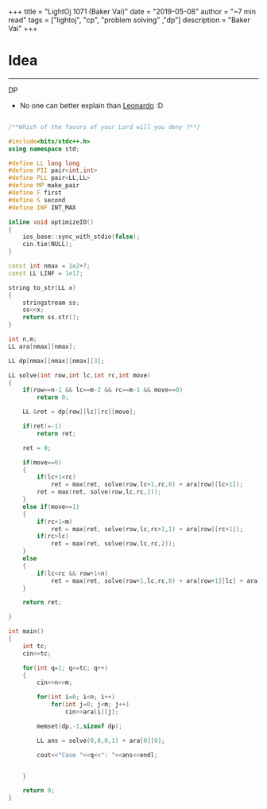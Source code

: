 +++
title = "LightOj 1071 (Baker Vai)"
date = "2019-05-08"
author = "~7 min read"
tags = ["lightoj", "cp", "problem solving" ,"dp"]
description = "Baker Vai"
+++

# Idea
---
DP
- No one can better explain than [Leonardo](http://lbv-pc.blogspot.com/2012/07/baker-vai.html) :D
  
```cpp

/**Which of the favors of your Lord will you deny ?**/

#include<bits/stdc++.h>
using namespace std;

#define LL long long
#define PII pair<int,int>
#define PLL pair<LL,LL>
#define MP make_pair
#define F first
#define S second
#define INF INT_MAX

inline void optimizeIO()
{
    ios_base::sync_with_stdio(false);
    cin.tie(NULL);
}

const int nmax = 1e2+7;
const LL LINF = 1e17;

string to_str(LL x)
{
    stringstream ss;
    ss<<x;
    return ss.str();
}

int n,m;
LL ara[nmax][nmax];

LL dp[nmax][nmax][nmax][3];

LL solve(int row,int lc,int rc,int move)
{
    if(row==n-1 && lc==m-2 && rc==m-1 && move==0)
        return 0;

    LL &ret = dp[row][lc][rc][move];

    if(ret!=-1)
        return ret;

    ret = 0;

    if(move==0)
    {
        if(lc+1<rc)
            ret = max(ret, solve(row,lc+1,rc,0) + ara[row][lc+1]);
        ret = max(ret, solve(row,lc,rc,1));
    }
    else if(move==1)
    {
        if(rc+1<m)
            ret = max(ret, solve(row,lc,rc+1,1) + ara[row][rc+1]);
        if(rc>lc)
            ret = max(ret, solve(row,lc,rc,2));
    }
    else
    {
        if(lc<rc && row+1<n)
            ret = max(ret, solve(row+1,lc,rc,0) + ara[row+1][lc] + ara[row+1][rc]);
    }

    return ret;

}

int main()
{
    int tc;
    cin>>tc;

    for(int q=1; q<=tc; q++)
    {
        cin>>n>>m;

        for(int i=0; i<n; i++)
            for(int j=0; j<m; j++)
                cin>>ara[i][j];

        memset(dp,-1,sizeof dp);

        LL ans = solve(0,0,0,1) + ara[0][0];

        cout<<"Case "<<q<<": "<<ans<<endl;


    }

    return 0;
}
```